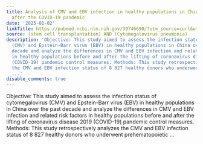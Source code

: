 ```yaml
---
title: Analysis of CMV and EBV infection in healthy populations in China before and
  after the COVID-19 pandemic
date: '2025-01-02'
linkTitle: https://pubmed.ncbi.nlm.nih.gov/39746690/?utm_source=curl&utm_medium=rss&utm_campaign=pubmed-2&utm_content=1jUKNaekwK5-jhnLOsYRQeEvu-lGfd382Ao3uOl7PziqjjxYZK&fc=20220919201732&ff=20250103170640&v=2.18.0.post9+e462414
source: (stem cell transplantation) AND (Cytomegalovirus pneumonia)
description: 'Objective: This study aimed to assess the infection status of cytomegalovirus
  (CMV) and Epstein-Barr virus (EBV) in healthy populations in China over the past
  decade and analyze the differences in CMV and EBV infection and related risk factors
  in healthy populations before and after the lifting of coronavirus disease 2019
  (COVID-19) pandemic control measures. Methods: This study retrospectively analyzes
  the CMV and EBV infection status of 8 827 healthy donors who underwent prehematopoietic
  ...'
disable_comments: true
---
```

Objective: This study aimed to assess the infection status of cytomegalovirus (CMV) and Epstein-Barr virus (EBV) in healthy populations in China over the past decade and analyze the differences in CMV and EBV infection and related risk factors in healthy populations before and after the lifting of coronavirus disease 2019 (COVID-19) pandemic control measures. Methods: This study retrospectively analyzes the CMV and EBV infection status of 8 827 healthy donors who underwent prehematopoietic ...